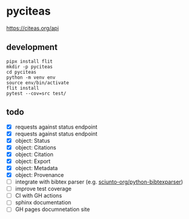 # pyciteas

https://citeas.org/api

## development

```
pipx install flit
mkdir -p pyciteas
cd pyciteas
python -m venv env
source env/bin/activate
flit install
pytest --cov=src test/
```

## todo
 
- [x] requests against status endpoint
- [x] requests against status endpoint
- [x] object: Status
- [x] object: Citations
- [x] object: Citation
- [x] object: Export
- [x] object: Metadata
- [x] object: Provenance
- [ ] integrate with bibtex parser (e.g. [sciunto-org/python-bibtexparser](https://github.com/sciunto-org/python-bibtexparser))
- [ ] improve test coverage
- [ ] CI with GH actions
- [ ] sphinx documentation
- [ ] GH pages documnetation site
